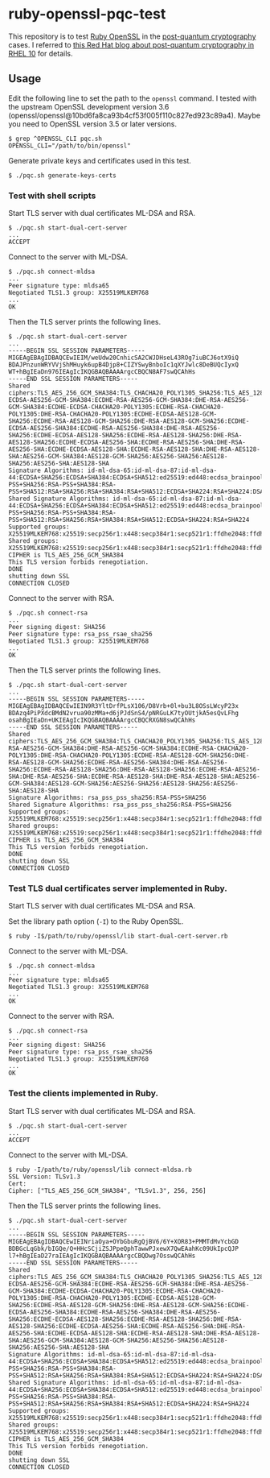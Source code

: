 # ruby-openssl-pqc-test

This repository is to test [Ruby OpenSSL] in the [post-quantum cryptography][NIST Post Quantum Cryptography] cases. I referred to [this Red Hat blog about post-quantum cryptography in RHEL 10][Red Hat blog PQC RHEL 10] for details.

## Usage

Edit the following line to set the path to the `openssl` command. I tested with the upstream OpenSSL development version 3.6 (openssl/openssl@10bd6fa8ca93b4cf53f005f110c827ed923c89a4). Maybe you need to OpenSSL version 3.5 or later versions.

```
$ grep ^OPENSSL_CLI pqc.sh
OPENSSL_CLI="/path/to/bin/openssl"
```

Generate private keys and certificates used in this test.

```
$ ./pqc.sh generate-keys-certs
```

### Test with shell scripts

Start TLS server with dual certificates ML-DSA and RSA.

```
$ ./pqc.sh start-dual-cert-server
...
ACCEPT
```

Connect to the server with ML-DSA.

```
$ ./pqc.sh connect-mldsa
...
Peer signature type: mldsa65
Negotiated TLS1.3 group: X25519MLKEM768
...
OK
```

Then the TLS server prints the following lines.

```
$ ./pqc.sh start-dual-cert-server
...
-----BEGIN SSL SESSION PARAMETERS-----
MIGEAgEBAgIDBAQCEwIEIM/weUdw20CnhicSA2CWJDHseL43ROg7iuBCJ6otX9iQ
BDAJPnzunWRYVVjShMHuyk6upB4Djp8+CIZYSwyBnboIc1qXYJwlc8DeBUQcIyxQ
WT+hBgIEaDn976IEAgIcIKQGBAQBAAAArgcCBQCN8AF7swQCAhHs
-----END SSL SESSION PARAMETERS-----
Shared ciphers:TLS_AES_256_GCM_SHA384:TLS_CHACHA20_POLY1305_SHA256:TLS_AES_128_GCM_SHA256:ECDHE-ECDSA-AES256-GCM-SHA384:ECDHE-RSA-AES256-GCM-SHA384:DHE-RSA-AES256-GCM-SHA384:ECDHE-ECDSA-CHACHA20-POLY1305:ECDHE-RSA-CHACHA20-POLY1305:DHE-RSA-CHACHA20-POLY1305:ECDHE-ECDSA-AES128-GCM-SHA256:ECDHE-RSA-AES128-GCM-SHA256:DHE-RSA-AES128-GCM-SHA256:ECDHE-ECDSA-AES256-SHA384:ECDHE-RSA-AES256-SHA384:DHE-RSA-AES256-SHA256:ECDHE-ECDSA-AES128-SHA256:ECDHE-RSA-AES128-SHA256:DHE-RSA-AES128-SHA256:ECDHE-ECDSA-AES256-SHA:ECDHE-RSA-AES256-SHA:DHE-RSA-AES256-SHA:ECDHE-ECDSA-AES128-SHA:ECDHE-RSA-AES128-SHA:DHE-RSA-AES128-SHA:AES256-GCM-SHA384:AES128-GCM-SHA256:AES256-SHA256:AES128-SHA256:AES256-SHA:AES128-SHA
Signature Algorithms: id-ml-dsa-65:id-ml-dsa-87:id-ml-dsa-44:ECDSA+SHA256:ECDSA+SHA384:ECDSA+SHA512:ed25519:ed448:ecdsa_brainpoolP256r1_sha256:ecdsa_brainpoolP384r1_sha384:ecdsa_brainpoolP512r1_sha512:rsa_pss_pss_sha256:rsa_pss_pss_sha384:rsa_pss_pss_sha512:RSA-PSS+SHA256:RSA-PSS+SHA384:RSA-PSS+SHA512:RSA+SHA256:RSA+SHA384:RSA+SHA512:ECDSA+SHA224:RSA+SHA224:DSA+SHA224:DSA+SHA256:DSA+SHA384:DSA+SHA512
Shared Signature Algorithms: id-ml-dsa-65:id-ml-dsa-87:id-ml-dsa-44:ECDSA+SHA256:ECDSA+SHA384:ECDSA+SHA512:ed25519:ed448:ecdsa_brainpoolP256r1_sha256:ecdsa_brainpoolP384r1_sha384:ecdsa_brainpoolP512r1_sha512:rsa_pss_pss_sha256:rsa_pss_pss_sha384:rsa_pss_pss_sha512:RSA-PSS+SHA256:RSA-PSS+SHA384:RSA-PSS+SHA512:RSA+SHA256:RSA+SHA384:RSA+SHA512:ECDSA+SHA224:RSA+SHA224
Supported groups: X25519MLKEM768:x25519:secp256r1:x448:secp384r1:secp521r1:ffdhe2048:ffdhe3072
Shared groups: X25519MLKEM768:x25519:secp256r1:x448:secp384r1:secp521r1:ffdhe2048:ffdhe3072
CIPHER is TLS_AES_256_GCM_SHA384
This TLS version forbids renegotiation.
DONE
shutting down SSL
CONNECTION CLOSED
```

Connect to the server with RSA.

```
$ ./pqc.sh connect-rsa
...
Peer signing digest: SHA256
Peer signature type: rsa_pss_rsae_sha256
Negotiated TLS1.3 group: X25519MLKEM768
...
OK
```

Then the TLS server prints the following lines.

```
$ ./pqc.sh start-dual-cert-server
...
-----BEGIN SSL SESSION PARAMETERS-----
MIGEAgEBAgIDBAQCEwIEIN9R3YltDrfPLsX106/D8Vrb+0l+bu3L8OSsLWcyP23x
BDAzq4PiPXdcBMdN2vrua90zMMa+d6jPJdSnS4/pNRGuLK7tyOUtjkA5esQvLFhg
osahBgIEaDn+UKIEAgIcIKQGBAQBAAAArgcCBQCRXGN8swQCAhHs
-----END SSL SESSION PARAMETERS-----
Shared ciphers:TLS_AES_256_GCM_SHA384:TLS_CHACHA20_POLY1305_SHA256:TLS_AES_128_GCM_SHA256:ECDHE-RSA-AES256-GCM-SHA384:DHE-RSA-AES256-GCM-SHA384:ECDHE-RSA-CHACHA20-POLY1305:DHE-RSA-CHACHA20-POLY1305:ECDHE-RSA-AES128-GCM-SHA256:DHE-RSA-AES128-GCM-SHA256:ECDHE-RSA-AES256-SHA384:DHE-RSA-AES256-SHA256:ECDHE-RSA-AES128-SHA256:DHE-RSA-AES128-SHA256:ECDHE-RSA-AES256-SHA:DHE-RSA-AES256-SHA:ECDHE-RSA-AES128-SHA:DHE-RSA-AES128-SHA:AES256-GCM-SHA384:AES128-GCM-SHA256:AES256-SHA256:AES128-SHA256:AES256-SHA:AES128-SHA
Signature Algorithms: rsa_pss_pss_sha256:RSA-PSS+SHA256
Shared Signature Algorithms: rsa_pss_pss_sha256:RSA-PSS+SHA256
Supported groups: X25519MLKEM768:x25519:secp256r1:x448:secp384r1:secp521r1:ffdhe2048:ffdhe3072
Shared groups: X25519MLKEM768:x25519:secp256r1:x448:secp384r1:secp521r1:ffdhe2048:ffdhe3072
CIPHER is TLS_AES_256_GCM_SHA384
This TLS version forbids renegotiation.
DONE
shutting down SSL
CONNECTION CLOSED
```

### Test TLS dual certificates server implemented in Ruby.

Start TLS server with dual certificates ML-DSA and RSA.

Set the library path option (`-I`) to the Ruby OpenSSL.

```
$ ruby -I$/path/to/ruby/openssl/lib start-dual-cert-server.rb
```

Connect to the server with ML-DSA.

```
$ ./pqc.sh connect-mldsa
...
Peer signature type: mldsa65
Negotiated TLS1.3 group: X25519MLKEM768
...
OK
```

Connect to the server with RSA.

```
$ ./pqc.sh connect-rsa
...
Peer signing digest: SHA256
Peer signature type: rsa_pss_rsae_sha256
Negotiated TLS1.3 group: X25519MLKEM768
...
OK
```

### Test the clients implemented in Ruby.

Start TLS server with dual certificates ML-DSA and RSA.

```
$ ./pqc.sh start-dual-cert-server
...
ACCEPT
```

Connect to the server with ML-DSA.

```
$ ruby -I/path/to/ruby/openssl/lib connect-mldsa.rb
SSL Version: TLSv1.3
Cert:
Cipher: ["TLS_AES_256_GCM_SHA384", "TLSv1.3", 256, 256]
```

Then the TLS server prints the following lines.

```
$ ./pqc.sh start-dual-cert-server
...
-----BEGIN SSL SESSION PARAMETERS-----
MIGEAgEBAgIDBAQCEwIEINriaOya+OYbGbuRgQjBV6/6Y+XOR83+PMMTdMvYcbGD
BDBGcLqGbk/bIGQe/Q+HHcSCjiZSJPpeQphTawwPJxewX7QwEAahKc09UkIpcQJP
l7+hBgIEaD27raIEAgIcIKQGBAQBAAAArgcCBQDwg7OsswQCAhHs
-----END SSL SESSION PARAMETERS-----
Shared ciphers:TLS_AES_256_GCM_SHA384:TLS_CHACHA20_POLY1305_SHA256:TLS_AES_128_GCM_SHA256:ECDHE-ECDSA-AES256-GCM-SHA384:ECDHE-RSA-AES256-GCM-SHA384:DHE-RSA-AES256-GCM-SHA384:ECDHE-ECDSA-CHACHA20-POLY1305:ECDHE-RSA-CHACHA20-POLY1305:DHE-RSA-CHACHA20-POLY1305:ECDHE-ECDSA-AES128-GCM-SHA256:ECDHE-RSA-AES128-GCM-SHA256:DHE-RSA-AES128-GCM-SHA256:ECDHE-ECDSA-AES256-SHA384:ECDHE-RSA-AES256-SHA384:DHE-RSA-AES256-SHA256:ECDHE-ECDSA-AES128-SHA256:ECDHE-RSA-AES128-SHA256:DHE-RSA-AES128-SHA256:ECDHE-ECDSA-AES256-SHA:ECDHE-RSA-AES256-SHA:DHE-RSA-AES256-SHA:ECDHE-ECDSA-AES128-SHA:ECDHE-RSA-AES128-SHA:DHE-RSA-AES128-SHA:AES256-GCM-SHA384:AES128-GCM-SHA256:AES256-SHA256:AES128-SHA256:AES256-SHA:AES128-SHA
Signature Algorithms: id-ml-dsa-65:id-ml-dsa-87:id-ml-dsa-44:ECDSA+SHA256:ECDSA+SHA384:ECDSA+SHA512:ed25519:ed448:ecdsa_brainpoolP256r1_sha256:ecdsa_brainpoolP384r1_sha384:ecdsa_brainpoolP512r1_sha512:rsa_pss_pss_sha256:rsa_pss_pss_sha384:rsa_pss_pss_sha512:RSA-PSS+SHA256:RSA-PSS+SHA384:RSA-PSS+SHA512:RSA+SHA256:RSA+SHA384:RSA+SHA512:ECDSA+SHA224:RSA+SHA224:DSA+SHA224:DSA+SHA256:DSA+SHA384:DSA+SHA512
Shared Signature Algorithms: id-ml-dsa-65:id-ml-dsa-87:id-ml-dsa-44:ECDSA+SHA256:ECDSA+SHA384:ECDSA+SHA512:ed25519:ed448:ecdsa_brainpoolP256r1_sha256:ecdsa_brainpoolP384r1_sha384:ecdsa_brainpoolP512r1_sha512:rsa_pss_pss_sha256:rsa_pss_pss_sha384:rsa_pss_pss_sha512:RSA-PSS+SHA256:RSA-PSS+SHA384:RSA-PSS+SHA512:RSA+SHA256:RSA+SHA384:RSA+SHA512:ECDSA+SHA224:RSA+SHA224
Supported groups: X25519MLKEM768:x25519:secp256r1:x448:secp384r1:secp521r1:ffdhe2048:ffdhe3072
Shared groups: X25519MLKEM768:x25519:secp256r1:x448:secp384r1:secp521r1:ffdhe2048:ffdhe3072
CIPHER is TLS_AES_256_GCM_SHA384
This TLS version forbids renegotiation.
DONE
shutting down SSL
CONNECTION CLOSED
```

[Ruby OpenSSL]: https://github.com/ruby/openssl
[NIST Post Quantum Cryptography]: https://csrc.nist.gov/projects/post-quantum-cryptography/post-quantum-cryptography-standardization
[Red Hat blog PQC RHEL 10]: https://www.redhat.com/en/blog/post-quantum-cryptography-red-hat-enterprise-linux-10
